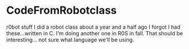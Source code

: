 # CodeFromRobotclass
r0bot stuff
I did a robot class about a year and a half ago
I forgot I had these...written in C.
I'm doing another one in R0S in fall.
That should be interesting...
not sure what language we'll be using.
